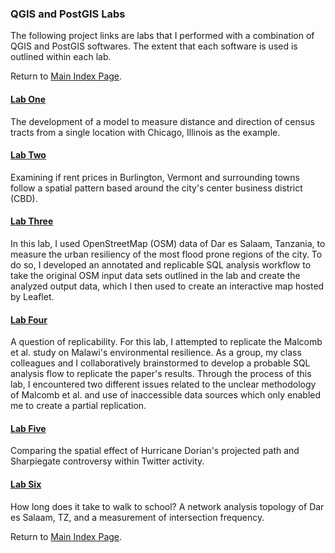 ### QGIS and PostGIS Labs

The following project links are labs that I performed with a combination of QGIS and PostGIS softwares. The extent that each software is used is outlined within each lab.

Return to [Main Index Page](../index.md).

#### [Lab One](lab_1/aa_chicago_lab.md)
The development of a model to measure distance and direction of census tracts from a single location with Chicago, Illinois as the example.

#### [Lab Two](lab_2/aa_burlington_lab.md)
Examining if rent prices in Burlington, Vermont and surrounding towns follow a spatial pattern based around the city's center business district (CBD).

#### [Lab Three](lab_6/aa_dar_lab.md)
In this lab, I used OpenStreetMap (OSM) data of Dar es Salaam, Tanzania, to measure the urban resiliency of the most flood prone regions of the city. To do so, I developed an annotated and replicable SQL analysis workflow to take the original OSM input data sets outlined in the lab and create the analyzed output data, which I then used to create an interactive map hosted by Leaflet.

#### [Lab Four](lab_7/aa_malawi.md)
A question of replicability. For this lab, I attempted to replicate the Malcomb et al. study on Malawi's environmental resilience. As a group, my class colleagues and I collaboratively brainstormed to develop a probable SQL analysis flow to replicate the paper's results. Through the process of this lab, I encountered two different issues related to the unclear methodology of Malcomb et al. and use of inaccessible data sources which only enabled me to create a partial replication.

#### [Lab Five](lab_8/aa_twitter_index.md)
Comparing the spatial effect of Hurricane Dorian's projected path and Sharpiegate controversy within Twitter activity.

#### [Lab Six](lab_final/lab.md)
How long does it take to walk to school? A network analysis topology of Dar es Salaam, TZ, and a measurement of intersection frequency.

Return to [Main Index Page](../index.md).
